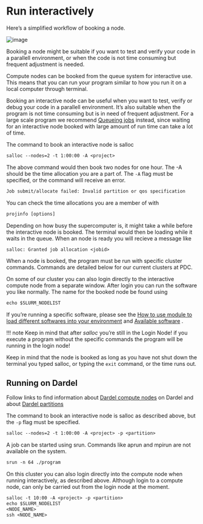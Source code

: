 

# Run interactively

Here’s a simplified workflow of booking a node.

![image](https://pdc-web.eecs.kth.se/files/support/images/sallocflow.PNG)

Booking a node might be suitable if you want to test and verify your code in a parallell environment, or when the code is
not time consuming but frequent adjustment is needed.

Compute nodes can be booked from the queue system for interactive use.
This means that you can run your program similar to how you run it on a local computer through terminal.

Booking an interactive node can be useful when you want to test, verify or debug your code in a parallell environment.
It’s also suitable when the program is not time consuming but is in need of frequent adjustment.
For a large scale program we recommend [Queueing jobs](queueing_jobs.md) instead,
since waiting for an interactive node booked with large amount of run time can take a lot of time.

The command to book an interactive node is salloc

```default
salloc --nodes=2 -t 1:00:00 -A <project>
```

The above command would then book two nodes for one hour.
The -A <project> should be the time allocation you are a part of.
The `-A` flag must be specified, or the command will receive an error.

```default
Job submit/allocate failed: Invalid partition or qos specification
```

You can check the time allocations you are a member of with

```default
projinfo [options]
```

Depending on how busy the supercomputer is, it might take a while before the interactive node is booked.
The terminal would then be loading while it waits in the queue. When an node is ready you will recieve a message like

```default
salloc: Granted job allocation <jobid>
```

When a node is booked, the program must be run with specific cluster commands.
Commands are detailed below for our current clusters at PDC.

On some of our cluster you can also login directly to the interactive compute node from a
separate window. After login you can run the software you like normally.
The name for the booked node be found using

```default
echo $SLURM_NODELIST
```

If you’re running a specific software, please see the [How to use module to load different softwares into your environment](../software/module.md) and [Available software](https://www.pdc.kth.se/software) .

!!! note Keep in mind that after *salloc* you’re still in the Login Node! if you execute a program without the specific commands the program will be running in the login node!

Keep in mind that the node is booked as long as you have not shut down the terminal you typed salloc, or typing the `exit` command, or the time runs out.

## Running on Dardel

Follow links to find information about [Dardel compute nodes](job_scheduling.md#dardel-compute-nodes) on Dardel and about [Dardel partitions](job_scheduling.md#dardel-partitions)

The command to book an interactive node is salloc as described above, but
the `-p` flag must be specified.

```default
salloc --nodes=2 -t 1:00:00 -A <project> -p <partition>
```

A job can be started using srun. Commands like aprun and mpirun are not available on the system.

```default
srun -n 64 ./program
```

On this cluster you can also login directly into the compute node when running
interactively, as described above. Although login to a compute node, can only
be carried out from the login node at the moment.

```default
salloc -t 10:00 -A <project> -p <partition>
echo $SLURM_NODELIST
<NODE_NAME>
ssh <NODE_NAME>
```
